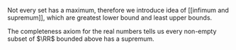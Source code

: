 Not every set has a maximum, therefore we introduce idea of [[infimum and supremum]], which are greatest lower bound and least upper bounds.

The completeness axiom for the real numbers tells us every non-empty subset of $\RR$ bounded above has a supremum.